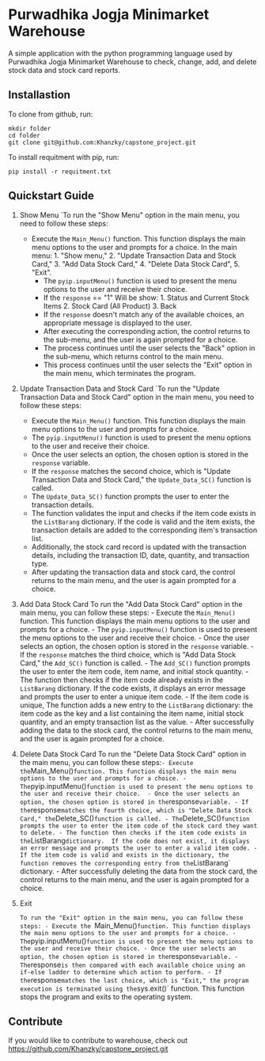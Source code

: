 # Purwadhika Jogja Minimarket Warehouse

A simple application with the python programming language used by Purwadhika Jogja Minimarket Warehouse
to check, change, add, and delete stock data and stock card reports.


## Installastion

To clone from github, run:

    mkdir folder
    cd folder
    git clone git@github.com:Khanzky/capstone_project.git
    
To install requitment with pip, run:

    pip install -r requitment.txt

## Quickstart Guide

1. Show Menu
`To run the "Show Menu" option in the main menu, you need to follow these steps:
    - Execute the `Main_Menu()` function. This function displays the main menu options to the user and prompts for a choice.
            In the main menu: 
            1. "Show menu," 
            2. "Update Transaction Data and Stock Card," 
            3. "Add Data Stock Card,"
            4. "Delete Data Stock Card",
            5. "Exit".
        - The `pyip.inputMenu()` function is used to present the menu options to the user and receive their choice.
        - If the `response` == "1"
            Will be show:
                1. Status and Current Stock Items
                2. Stock Card (All Product)
                3. Back
        - If the `response` doesn't match any of the available choices, an appropriate message is displayed to the user.
        - After executing the corresponding action, the control returns to the sub-menu, and the user is again prompted for a choice.
        - The process continues until the user selects the "Back" option in the sub-menu, which returns control to the main menu.
        - This process continues until the user selects the "Exit" option in the main menu, which terminates the program.

2. Update Transaction Data and Stock Card
`To run the "Update Transaction Data and Stock Card" option in the main menu, you need to follow these steps:
    - Execute the `Main_Menu()` function. This function displays the main menu options to the user and prompts for a choice.
    - The `pyip.inputMenu()` function is used to present the menu options to the user and receive their choice. 
    - Once the user selects an option, the chosen option is stored in the `response` variable.
    - If the `response` matches the second choice, which is "Update Transaction Data and Stock Card," the `Update_Data_SC()` function is called.
    - The `Update_Data_SC()` function prompts the user to enter the transaction details.
    - The function validates the input and checks if the item code exists in the `ListBarang` dictionary. 
       If the code is valid and the item exists, the transaction details are added to the corresponding item's transaction list.
    - Additionally, the stock card record is updated with the transaction details, including the transaction ID, date, quantity, and transaction type.
    - After updating the transaction data and stock card, the control returns to the main menu, and the user is again prompted for a choice.
  
3. Add Data Stock Card 
To run the "Add Data Stock Card" option in the main menu, you can follow these steps:
        - Execute the `Main_Menu()` function. This function displays the main menu options to the user and prompts for a choice.
        - The `pyip.inputMenu()` function is used to present the menu options to the user and receive their choice. 
        - Once the user selects an option, the chosen option is stored in the `response` variable.
        - If the `response` matches the third choice, which is "Add Data Stock Card," the `Add_SC()` function is called.
        - The `Add_SC()` function prompts the user to enter the item code, item name, and initial stock quantity.
        - The function then checks if the item code already exists in the `ListBarang` dictionary. 
           If the code exists, it displays an error message and prompts the user to enter a unique item code.
        - If the item code is unique, 
           The function adds a new entry to the `ListBarang` dictionary:
           the item code as the key and a list containing the item name, initial stock quantity, and an empty transaction list as the value.
        - After successfully adding the data to the stock card, the control returns to the main menu, and the user is again prompted for a choice.

4. Delete Data Stock Card
To run the "Delete Data Stock Card" option in the main menu, you can follow these steps:`
        - Execute the `Main_Menu()` function. This function displays the main menu options to the user and prompts for a choice.
        - The `pyip.inputMenu()` function is used to present the menu options to the user and receive their choice. 
        - Once the user selects an option, the chosen option is stored in the `response` variable.
        - If the `response` matches the fourth choice, which is "Delete Data Stock Card," the `Delete_SC()` function is called.
        - The `Delete_SC()` function prompts the user to enter the item code of the stock card they want to delete.
        - The function then checks if the item code exists in the `ListBarang` dictionary. 
            If the code does not exist, it displays an error message and prompts the user to enter a valid item code.
        - If the item code is valid and exists in the dictionary, the function removes the corresponding entry from the `ListBarang` dictionary.
        - After successfully deleting the data from the stock card, the control returns to the main menu, and the user is again prompted for a choice.

5. Exit

    `To run the "Exit" option in the main menu, you can follow these steps:
        - Execute the `Main_Menu()` function. This function displays the main menu options to the user and prompts for a choice.
        - The `pyip.inputMenu()` function is used to present the menu options to the user and receive their choice.
        - Once the user selects an option, the chosen option is stored in the `response` variable.
        - The `response` is then compared with each available choice using an if-else ladder to determine which action to perform.
        - If the `response` matches the last choice, which is "Exit," the program execution is terminated using the `sys.exit()` function. 
            This function stops the program and exits to the operating system.


## Contribute

If you would like to contribute to warehouse, check out https://github.com/Khanzky/capstone_project.git 

